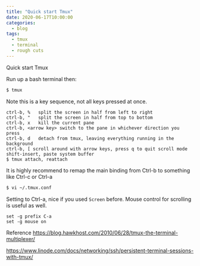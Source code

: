 ```yaml
---
title: "Quick start Tmux"
date: 2020-06-17T10:00:00
categories:
  - blog
tags:
  - tmux
  - terminal
  - rough cuts
---
```


Quick start Tmux

Run up a bash terminal then:
```bash
$ tmux
```

Note this is a key sequence, not all keys pressed at once.
```
ctrl-b, %	split the screen in half from left to right
ctrl-b, "	split the screen in half from top to bottom
ctrl-b, x	kill the current pane
ctrl-b, <arrow key>	switch to the pane in whichever direction you press
ctrl-b, d	detach from tmux, leaving everything running in the background
ctrl-b, [ scroll around with arrow keys, press q to quit scroll mode
shift-insert, paste system buffer
$ tmux attach, reattach
```

It is highly recommend to remap the main binding from Ctrl-b to something like Ctrl-c or Ctrl-a

```bash
$ vi ~/.tmux.conf
```
Setting to Ctrl-a, nice if you used `Screen` before. Mouse control for scrolling is useful as well.
```
set -g prefix C-a
set -g mouse on
```

Reference
https://blog.hawkhost.com/2010/06/28/tmux-the-terminal-multiplexer/

https://www.linode.com/docs/networking/ssh/persistent-terminal-sessions-with-tmux/

